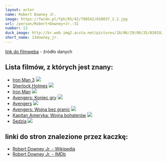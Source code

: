 ```yaml
---
layout: actor
name: Robert Downey Jr.
image: https://fwcdn.pl/fph/05/42/790542/810037_2.2.jpg
url: /person/Robert+Downey+Jr.-31
number: 13
duck_image: http://br.web.img2.acsta.net/pictures/18/06/29/00/35/0101925.jpg
short_name: 13downey_jr.
---
```

[link do filmweba](https://www.filmweb.pl/person/Robert+Downey+Jr.-31) - źródło danych

## Lista filmów, z których jest znany:
- [Iron Man 3](https://www.filmweb.pl/film/Iron+Man+3-2013-491715)
![](https://fwcdn.pl/fpo/17/15/491715/7612384_2.7.webp)
- [Sherlock Holmes](https://www.filmweb.pl/film/Sherlock+Holmes-2009-426062)
![](https://fwcdn.pl/fpo/60/62/426062/7423630_1.7.webp)
- [Iron Man](https://www.filmweb.pl/film/Iron+Man-2008-122541)
![](https://fwcdn.pl/fpo/25/41/122541/7885686_1.7.webp)
- [Avengers: Koniec gry](https://www.filmweb.pl/film/Avengers%3A+Koniec+gry-2019-790542)
![](https://fwcdn.pl/fpo/05/42/790542/7881430_2.7.webp)
- [Avengers](https://www.filmweb.pl/film/Avengers-2012-371515)
![](https://fwcdn.pl/fpo/15/15/371515/7611932_1.7.webp)
- [Avengers: Wojna bez granic](https://www.filmweb.pl/film/Avengers%3A+Wojna+bez+granic-2018-693758)
![](https://fwcdn.pl/fpo/37/58/693758/7839647_2.7.webp)
- [Kapitan Ameryka: Wojna bohaterów](https://www.filmweb.pl/film/Kapitan+Ameryka%3A+Wojna+bohater%C3%B3w-2016-706209)
![](https://fwcdn.pl/fpo/62/09/706209/7729780_1.7.webp)
- [Sędzia](https://www.filmweb.pl/film/S%C4%99dzia-2014-630714)
![](https://fwcdn.pl/fpo/07/14/630714/7637769_2.7.webp)


## linki do stron znalezione przez kaczkę:
- [Robert Downey Jr. - Wikipedia](https://en.wikipedia.org/wiki/Robert_Downey_Jr.)
- [Robert Downey Jr. - IMDb](https://www.imdb.com/name/nm0000375/)
